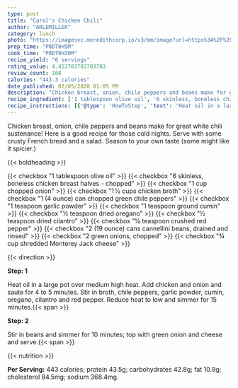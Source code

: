 ```yaml
---
type: post
title: "Carol's Chicken Chili"
author: "ARLEMILLER"
category: lunch
photo: "https://imagesvc.meredithcorp.io/v3/mm/image?url=https%3A%2F%2Fimages.media-allrecipes.com%2Fuserphotos%2F281669.jpg"
prep_time: "P0DT0H5M"
cook_time: "P0DT0H30M"
recipe_yield: "6 servings"
rating_value: 4.453703703703703
review_count: 108
calories: "443.3 calories"
date_published: 02/05/2020 01:05 PM
description: "Chicken breast, onion, chile peppers and beans make for great white chili sustenance! Here is a good recipe for those cold nights. Serve with some crusty French bread and a salad. Season to your own taste (some might like it spicier.)"
recipe_ingredient: ['1 tablespoon olive oil', '6 skinless, boneless chicken breast halves - chopped', '1 cup chopped onion', '1\u2009½ cups chicken broth', '1 (4 ounce) can chopped green chile peppers', '1 teaspoon garlic powder', '1 teaspoon ground cumin', '½ teaspoon dried oregano', '½ teaspoon dried cilantro', '⅛ teaspoon crushed red pepper', '2 (19 ounce) cans cannellini beans, drained and rinsed', '2 green onions, chopped', '¾ cup shredded Monterey Jack cheese']
recipe_instructions: [{'@type': 'HowToStep', 'text': 'Heat oil in a large pot over medium high heat. Add chicken and onion and saute for 4 to 5 minutes. Stir in broth, chile peppers, garlic powder, cumin, oregano, cilantro and red pepper. Reduce heat to low and simmer for 15 minutes.\n'}, {'@type': 'HowToStep', 'text': 'Stir in beans and simmer for 10 minutes; top with green onion and cheese and serve.\n'}]
---
```


Chicken breast, onion, chile peppers and beans make for great white chili sustenance! Here is a good recipe for those cold nights. Serve with some crusty French bread and a salad. Season to your own taste (some might like it spicier.) 

{{< boldheading >}}

{{< checkbox "1 tablespoon olive oil" >}}
{{< checkbox "6  skinless, boneless chicken breast halves - chopped" >}}
{{< checkbox "1 cup chopped onion" >}}
{{< checkbox "1 ½ cups chicken broth" >}}
{{< checkbox "1 (4 ounce) can chopped green chile peppers" >}}
{{< checkbox "1 teaspoon garlic powder" >}}
{{< checkbox "1 teaspoon ground cumin" >}}
{{< checkbox "½ teaspoon dried oregano" >}}
{{< checkbox "½ teaspoon dried cilantro" >}}
{{< checkbox "⅛ teaspoon crushed red pepper" >}}
{{< checkbox "2 (19 ounce) cans cannellini beans, drained and rinsed" >}}
{{< checkbox "2  green onions, chopped" >}}
{{< checkbox "¾ cup shredded Monterey Jack cheese" >}}


{{< direction >}}

**Step: 1**

Heat oil in a large pot over medium high heat. Add chicken and onion and saute for 4 to 5 minutes. Stir in broth, chile peppers, garlic powder, cumin, oregano, cilantro and red pepper. Reduce heat to low and simmer for 15 minutes.{{< span >}}

**Step: 2**

Stir in beans and simmer for 10 minutes; top with green onion and cheese and serve.{{< span >}}

{{< nutrition >}}

**Per Serving:** 443 calories; protein 43.5g; carbohydrates 42.8g; fat 10.9g; cholesterol 84.5mg; sodium 368.4mg.